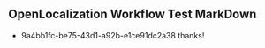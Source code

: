 ## OpenLocalization Workflow Test MarkDown
* 9a4bb1fc-be75-43d1-a92b-e1ce91dc2a38 thanks!

<!--HONumber=Aug16_HO1-->


